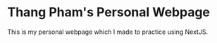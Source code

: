 # Thang Pham's Personal Webpage

This is my personal webpage which I made to practice using NextJS.
